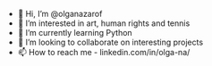 - 👋 Hi, I’m @olganazarof
- 👀 I’m interested in art, human rights and tennis
- 🌱 I’m currently learning Python  
- 💞️ I’m looking to collaborate on interesting projects
- 📫 How to reach me - linkedin.com/in/olga-na/

<!---
olganazarof/olganazarof is a ✨ special ✨ repository because its `README.md` (this file) appears on your GitHub profile.
You can click the Preview link to take a look at your changes.
--->
